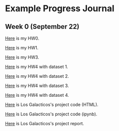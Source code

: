 # Example Progress Journal

## Week 0 (September 22)

[Here](https://bu-ie-582.github.io/fall20-siarbozyer/example_homework_0.html) is my HW0.

[Here](https://bu-ie-582.github.io/fall20-siarbozyer/HW1.html) is my HW1.

[Here](https://bu-ie-582.github.io/fall20-siarbozyer/HW3.html) is my HW3.

[Here](https://bu-ie-582.github.io/fall20-siarbozyer/HW4_1.html) is my HW4 with dataset 1.

[Here](https://bu-ie-582.github.io/fall20-siarbozyer/HW4_2.html) is my HW4 with dataset 2.

[Here](https://bu-ie-582.github.io/fall20-siarbozyer/HW4_3.html) is my HW4 with dataset 3.

[Here](https://bu-ie-582.github.io/fall20-siarbozyer/HW4_4.html) is my HW4 with dataset 4.

[Here](https://bu-ie-582.github.io/fall20-siarbozyer/Project.html) is Los Galacticos's project code (HTML).

[Here](https://bu-ie-582.github.io/fall20-siarbozyer/Project.ipynb) is Los Galacticos's project code (ipynb).

[Here](https://bu-ie-582.github.io/fall20-siarbozyer/IE582Report.pdf) is Los Galacticos's project report.
